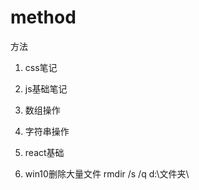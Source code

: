 # method
方法
1. css笔记

2. js基础笔记

3. 数组操作

4. 字符串操作

5. react基础

6. win10删除大量文件 rmdir /s /q d:\文件夹\






